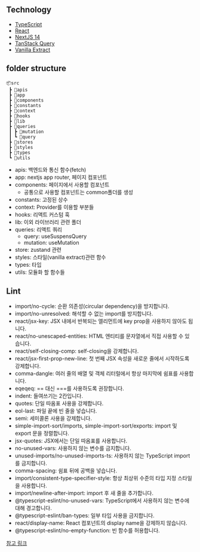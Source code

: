 ## Technology

- [TypeScript](https://www.typescriptlang.org/)
- [React](https://reactjs.org/)
- [NextJS 14](https://nextjs.org/)
- [TanStack Query](https://react-query.tanstack.com/)
- [Vanilla Extract](https://vanilla-extract.style/)

## folder structure

```
📦src
 ┣ 📂apis
 ┣ 📂app
 ┣ 📂components
 ┣ 📂constants
 ┣ 📂context
 ┣ 📂hooks
 ┣ 📂lib
 ┣ 📂queries
 ┃ ┣ 📂mutation
 ┃ ┗ 📂query
 ┣ 📂stores
 ┣ 📂styles
 ┣ 📂types
 ┗ 📂utils
```

- apis: 백엔드와 통신 함수(fetch)
- app: nextjs app router, 페이지 컴포넌트
- components: 페이지에서 사용할 컴포넌트
    - 공통으로 사용할 컴포넌트는 common폴더를 생성
- constants: 고정된 상수
- context: Provider를 이용할 부분들
- hooks: 리액트 커스텀 훅
- lib: 이외 라이브러리 관련 폴더
- queries: 리액트 쿼리
    - query: useSuspensQuery
    - mutation: useMutation
- store: zustand 관련
- styles: 스타일(vanilla extract)관련 함수
- types: 타입
- utils: 모듈화 할 함수들

## Lint

- import/no-cycle: 순환 의존성(circular dependency)을 방지합니다.
- import/no-unresolved: 해석할 수 없는 import를 방지합니다.
- react/jsx-key: JSX 내에서 반복되는 엘리먼트에 key prop을 사용하지 않아도 됩니다.
- react/no-unescaped-entities: HTML 엔티티를 문자열에서 직접 사용할 수 있습니다.
- react/self-closing-comp: self-closing을 강제합니다.
- react/jsx-first-prop-new-line: 첫 번째 JSX 속성을 새로운 줄에서 시작하도록 강제합니다.
- comma-dangle: 여러 줄의 배열 및 객체 리터럴에서 항상 마지막에 쉼표를 사용합니다.
- eqeqeq: == 대신 ===를 사용하도록 권장합니다.
- indent: 들여쓰기는 2칸입니다.
- quotes: 단일 따옴표 사용을 강제합니다.
- eol-last: 파일 끝에 빈 줄을 넣습니다.
- semi: 세미콜론 사용을 강제합니다.
- simple-import-sort/imports, simple-import-sort/exports: import 및 export 문을 정렬합니다.
- jsx-quotes: JSX에서는 단일 따옴표를 사용합니다.
- no-unused-vars: 사용하지 않는 변수를 금지합니다.
- unused-imports/no-unused-imports-ts: 사용하지 않는 TypeScript import를 금지합니다.
- comma-spacing: 쉼표 뒤에 공백을 넣습니다.
- import/consistent-type-specifier-style: 항상 최상위 수준의 타입 지정 스타일을 사용합니다.
- import/newline-after-import: import 후 새 줄을 추가합니다.
- @typescript-eslint/no-unused-vars: TypeScript에서 사용하지 않는 변수에 대해 경고합니다.
- @typescript-eslint/ban-types: 일부 타입 사용을 금지합니다.
- react/display-name: React 컴포넌트의 display name을 강제하지 않습니다.
- @typescript-eslint/no-empty-function: 빈 함수를 허용합니다.

[참고 링크](https://github.com/Nexters/keyme-frontend/blob/main/.eslintrc.js)